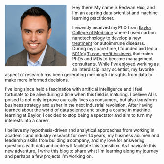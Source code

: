 <img src="/images/profile.jpg" align="left" height="200" style="padding-right:20px; padding-bottom:5px">Hey there! My name is Redwan Huq, and I'm an aspiring data scientist and machine learning practitioner.

I recently received my PhD from [Baylor College of Medicine](https://www.bcm.edu/research/labs/christine-beeton) where I used carbon nanotechnology to develop a [new treatment](http://www.nature.com/articles/srep33808) for autoimmune diseases. During my spare time, I founded and led a [501(c)(3) non-profit business](http://medcenterconsulting.com) that trains PhDs and MDs to become management consultants. While I've enjoyed working as an interdisciplinary scientist, my favorite aspect of research has been generating meaningful insights from data to make more informed decisions.

I've long since held a fascination with artificial intelligence and I feel fortunate to be alive during a time when this field is maturing. I believe AI is poised to not only improve our daily lives as consumers, but also transform business strategy and usher in the next industrial revolution. After having learned about the world of data science and taking a course in machine learning at Baylor, I decided to stop being a spectator and aim to turn my interests into a career. 

I believe my hypothesis-driven and analytical approaches from working in academic and industry research for over 14 years, my business acumen and leadership skills from building a company, and my love for answering questions with data and code will facilitate this transition. As I navigate this new adventure, I write this blog to share what I'm learning along my journey and perhaps a few projects I'm working on.